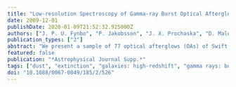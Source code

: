 ```yaml
---
title: "Low-resolution Spectroscopy of Gamma-ray Burst Optical Afterglows: Biases in the Swift Sample and Characterization of the Absorbers"
date: 2009-12-01
publishDate: 2020-01-09T21:52:32.925000Z
authors: ["J. P. U. Fynbo", "P. Jakobsson", "J. X. Prochaska", "D. Malesani", "C. Ledoux", "A. de Ugarte Postigo", "M. Nardini", "P. M. Vreeswijk", "K. Wiersema", "J. Hjorth", "J. Sollerman", "H. -W. Chen", "C. C. Thöne", "G. Björnsson", "J. S. Bloom", "A. J. Castro-Tirado", "L. Christensen", "A. De Cia", "A. S. Fruchter", "J. Gorosabel", "J. F. Graham", "A. O. Jaunsen", "B. L. Jensen", "D. A. Kann", "C. Kouveliotou", "A. J. Levan", "J. Maund", "N. Masetti", "B. Milvang-Jensen", "E. Palazzi", "D. A. Perley", "E. Pian", "E. Rol", "P. Schady", "R. L. C. Starling", "N. R. Tanvir", "D. J. Watson", "D. Xu", "T. Augusteijn", "F. Grundahl", "J. Telting", "P. -O. Quirion"]
publication_types: ["2"]
abstract: "We present a sample of 77 optical afterglows (OAs) of Swift detected gamma-ray bursts (GRBs) for which spectroscopic follow-up observations have been secured. Our first objective is to measure the redshifts of the bursts. For the majority (90%) of the afterglows, the redshifts have been determined from the spectra. We provide line lists and equivalent widths (EWs) for all detected lines redward of Lyα covered by the spectra. In addition to the GRB absorption systems, these lists include line strengths for a total of 33 intervening absorption systems. We discuss to what extent the current sample of Swift bursts with OA spectroscopy is a biased subsample of all Swift detected GRBs. For that purpose we define an X-ray- selected statistical sample of Swift bursts with optimal conditions for ground-based follow-up from the period 2005 March to 2008 September; 146 bursts fulfill our sample criteria. We derive the redshift distribution for the statistical (X-ray selected) sample and conclude that less than 18% of Swift bursts can be at z &gt; 7. We compare the high-energy properties (e.g., γ-ray (15-350 keV) fluence and duration, X-ray flux, and excess absorption) for three subsamples of bursts in the statistical sample: (1) bursts with redshifts measured from OA spectroscopy; (2) bursts with detected optical and/or near-IR afterglow, but no afterglow- based redshift; and (3) bursts with no detection of the OA. The bursts in group (1) have slightly higher γ-ray fluences and higher X-ray fluxes and significantly less excess X-ray absorption than bursts in the other two groups. In addition, the fractions of dark bursts, defined as bursts with an optical to X-ray slope β$_OX$ &lt; 0.5, is 14% in group (1), 38% in group (2), and &gt;39% in group (3). For the full sample, the dark burst fraction is constrained to be in the range 25%-42%. From this we conclude that the sample of GRBs with OA spectroscopy is not representative for all Swift bursts, most likely due to a bias against the most dusty sight lines. This should be taken into account when determining, e.g., the redshift or metallicity distribution of GRBs and when using GRBs as a probe of star formation. Finally, we characterize GRB absorption systems as a class and compare them to QSO absorption systems, in particular the damped Lyα absorbers (DLAs). On average GRB absorbers are characterized by significantly stronger EWs for H I as well as for both low and high ionization metal lines than what is seen in intervening QSO absorbers. However, the distribution of line strengths is very broad and several GRB absorbers have lines with EWs well within the range spanned by QSO-DLAs. Based on the 33 z &gt; 2 bursts in the sample, we place a 95% confidence upper limit of 7.5% on the mean escape fraction of ionizing photons from star- forming galaxies. <P />Based on observations collected at the European Organisation for Astronomical Research in the Southern Hemisphere, Chile, under programs 275.D-5022 (PI: Chincarini), 075.D-0270 (PI: Fynbo), 077.D-0661 (PI: Vreeswijk), 077.D-0805 (PI: Tagliaferri), 177.A-0591 (PI: Hjorth), 078.D-0416 (PI: Vreeswijk), 079.D-0429 (PI: Vreeswijk), 080.D-0526 (PI: Vreeswijk), 081.A-0135 (PI: Greiner), 281.D-5002 (PI: Della Valle), and 081.A-0856 (PI: Vreeswijk). Also based on observations made with the Nordic Optical Telescope, operated on the island of La Palma jointly by Denmark, Finland, Iceland, Norway, and Sweden, in the Spanish Observatorio del Roque de los Muchachos of the Instituto de Astrofisica de Canarias. Some of the data obtained herein were obtained at the W.M. Keck Observatory, which is operated as a scientific partnership among the California Institute of Technology, the University of California, and the National Aeronautics and Space Administration. The Observatory was made possible by the generous financial support of the W.M. Keck foundation."
featured: false
publication: "*Astrophysical Journal Supp.*"
tags: ["dust", "extinction", "galaxies: high-redshift", "gamma rays: bursts", "Astrophysics - Cosmology and Extragalactic Astrophysics"]
doi: "10.1088/0067-0049/185/2/526"
---
```


